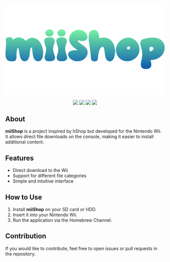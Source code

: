 <p align="center">
  <img src="https://raw.githubusercontent.com/OxyZin/miiShopDatabase/refs/heads/main/miishop.png" alt="miiShop">
</p>

<p align='center'>
  <img src="https://img.shields.io/badge/C-00599C?style=for-the-badge&logo=c&logoColor=white">
    <img src="https://img.shields.io/badge/C%2B%2B-00599C?style=for-the-badge&logo=c%2B%2B&logoColor=white">
        <img src="https://img.shields.io/badge/DevKitPro-LiboGC-purple?style=for-the-badge&label=DevKitPro">
  <img src="https://img.shields.io/badge/grrlib-808080?style=for-the-badge&logo=Tableau&logoColor=white">
</p>


## About  
**miiShop** is a project inspired by hShop but developed for the Nintendo Wii. It allows direct file downloads on the console, making it easier to install additional content.  

## Features  
- Direct download to the Wii  
- Support for different file categories  
- Simple and intuitive interface  

## How to Use  
1. Install **miiShop** on your SD card or HDD.  
2. Insert it into your Nintendo Wii.  
3. Run the application via the Homebrew Channel.  

## Contribution  
If you would like to contribute, feel free to open issues or pull requests in the repository.



